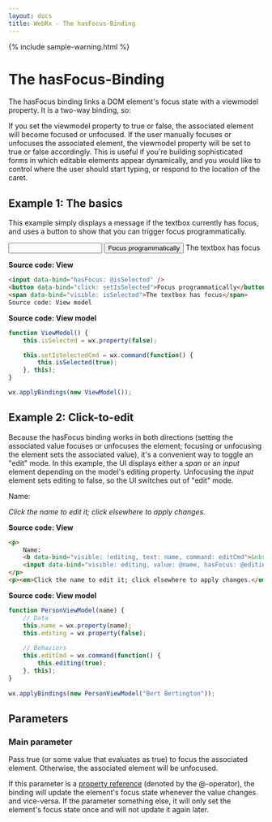 ```yaml
---
layout: docs
title: WebRx - The hasFocus-Binding
---
```

{% include sample-warning.html %}
# The hasFocus-Binding

The hasFocus binding links a DOM element's focus state with a viewmodel property. It is a two-way binding, so:

If you set the viewmodel property to true or false, the associated element will become focused or unfocused.
If the user manually focuses or unfocuses the associated element, the viewmodel property will be set to true or false accordingly.
This is useful if you're building sophisticated forms in which editable elements appear dynamically, 
and you would like to control where the user should start typing, or respond to the location of the caret.

## Example 1: The basics

This example simply displays a message if the textbox currently has focus, and uses a button to show that you can trigger focus programmatically.

<div class="panel panel-default" id="hasfocus-example1">
	<div class="panel-body">
		<input data-bind="hasFocus: @isSelected" />
		<button data-bind="command: setIsSelectedCmd">Focus programmatically</button>
		<span data-bind="visible: isSelected">The textbox has focus</span>
	</div>
</div>
  
<script type="text/javascript">
function ViewModel() {
    this.isSelected = wx.property(false);

    this.setIsSelectedCmd = wx.command(function() { 
		this.isSelected(true);
	}, this);
}

wx.applyBindings(new ViewModel(), document.getElementById('hasfocus-example1'));
</script>

**Source code: View**

```html
<input data-bind="hasFocus: @isSelected" />
<button data-bind="click: setIsSelected">Focus programmatically</button>
<span data-bind="visible: isSelected">The textbox has focus</span>
Source code: View model
```

**Source code: View model**

```javascript
function ViewModel() {
    this.isSelected = wx.property(false);

    this.setIsSelectedCmd = wx.command(function() { 
		this.isSelected(true);
	}, this);
}

wx.applyBindings(new ViewModel());
```

## Example 2: Click-to-edit

Because the hasFocus binding works in both directions (setting the associated value focuses or unfocuses the element;
focusing or unfocusing the element sets the associated value), it's a convenient way to toggle an "edit" mode.
In this example, the UI displays either a *span* or an *input* element depending on the model's editing property.
Unfocusing the *input* element sets editing to false, so the UI switches out of "edit" mode.

<div class="panel panel-default" id="hasfocus-example2">
	<div class="panel-body">
		<p>
			Name: 
			<b data-bind="visible: !editing, text: name, command: editCmd">&nbsp;</b>
			<input data-bind="visible: editing, value: @name, hasFocus: @editing" style="display: none;" />
		</p>
		<p><em>Click the name to edit it; click elsewhere to apply changes.</em></p>
	</div>
</div>
  
<script type="text/javascript">
function PersonViewModel(name) {
    // Data
    this.name = wx.property(name);
    this.editing = wx.property(false);
         
    // Behaviors
    this.editCmd = wx.command(function() { 
		this.editing(true);
	}, this);
}
 
wx.applyBindings(new PersonViewModel("Bert Bertington"), document.getElementById('hasfocus-example2'));
</script>

**Source code: View**

```html
<p>
	Name: 
	<b data-bind="visible: !editing, text: name, command: editCmd">&nbsp;</b>
	<input data-bind="visible: editing, value: @name, hasFocus: @editing" style="display: none;" />
</p>
<p><em>Click the name to edit it; click elsewhere to apply changes.</em></p>
```

**Source code: View model**

```javascript
function PersonViewModel(name) {
    // Data
    this.name = wx.property(name);
    this.editing = wx.property(false);
         
    // Behaviors
    this.editCmd = wx.command(function() { 
		this.editing(true);
	}, this);
}
 
wx.applyBindings(new PersonViewModel("Bert Bertington"));
```

## Parameters

### Main parameter

Pass true (or some value that evaluates as true) to focus the associated element. 
Otherwise, the associated element will be unfocused.

If this parameter is a [property reference](/docs/observable-properties.html#topic-propref) (denoted by the @-operator),
the binding will update the element's focus state whenever the value changes and vice-versa.
If the parameter something else, it will only set the element's focus state once and will not update it again later.
